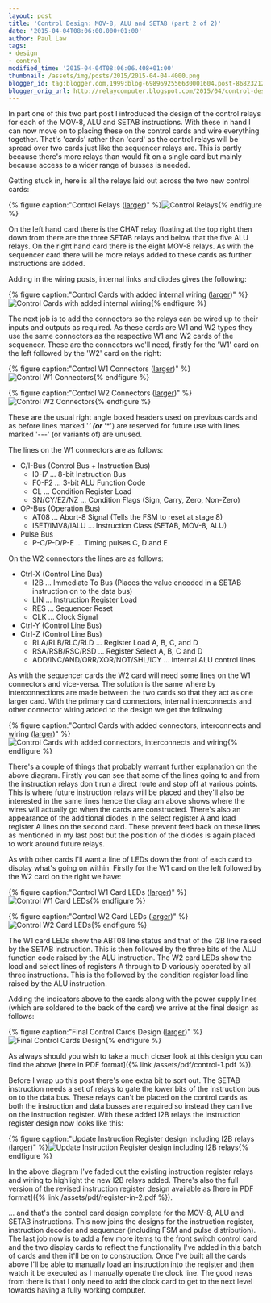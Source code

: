 ```yaml
---
layout: post
title: 'Control Design: MOV-8, ALU and SETAB (part 2 of 2)'
date: '2015-04-04T08:06:00.000+01:00'
author: Paul Law
tags:
- design
- control
modified_time: '2015-04-04T08:06:06.408+01:00'
thumbnail: /assets/img/posts/2015/2015-04-04-4000.png
blogger_id: tag:blogger.com,1999:blog-6989692556630001604.post-8682321264273054760
blogger_orig_url: http://relaycomputer.blogspot.com/2015/04/control-design-mov-8-alu-and-setab-part.html
---
```


In part one of this two part post I introduced the design of the 
control relays for each of the MOV-8, ALU and SETAB instructions. With these 
in hand I can now move on to placing these on the control cards and wire 
everything together. That's 'cards' rather than 'card' as the control relays 
will be spread over two cards just like the sequencer relays are. This is 
partly because there's more relays than would fit on a single card but mainly 
because access to a wider range of busses is needed.

Getting stuck 
in, here is all the relays laid out across the two new control cards:

{% figure caption:"Control Relays ([larger](/assets/img/posts/2015/2015-04-04-1000.png))" %}![Control Relays](/assets/img/posts/2015/2015-04-04-0000.png){% endfigure %}

On the left hand card 
there is the CHAT relay floating at the top right then down from there are the 
three SETAB relays and below that the five ALU relays. On the right hand card 
there is the eight MOV-8 relays. As with the sequencer card there will be more 
relays added to these cards as further instructions are added.

Adding in the wiring posts, internal links and diodes gives the 
following:

{% figure caption:"Control Cards with added internal wiring ([larger](/assets/img/posts/2015/2015-04-04-1001.png))" %}![Control Cards with added internal wiring](/assets/img/posts/2015/2015-04-04-0001.png){% endfigure %}

The next job is to add the connectors so the relays can be wired 
up to their inputs and outputs as required. As these cards are W1 and W2 types 
they use the same connectors as the respective W1 and W2 cards of the 
sequencer. These are the connectors we'll need, firstly for the 'W1' card on 
the left followed by the 'W2' card on the right:

{% figure caption:"Control W1 Connectors ([larger](/assets/img/posts/2015/2015-04-04-1002.png))" %}![Control W1 Connectors](/assets/img/posts/2015/2015-04-04-0002.png){% endfigure %}

{% figure caption:"Control W2 Connectors ([larger](/assets/img/posts/2015/2015-04-04-1003.png))" %}![Control W2 Connectors](/assets/img/posts/2015/2015-04-04-0003.png){% endfigure %}

These are the 
usual right angle boxed headers used on previous cards and as before lines 
marked '***' (or '****') are reserved for future use with lines marked '---' 
(or variants of) are unused.

The lines on the W1 connectors are as 
follows:

* C/I-Bus (Control Bus + Instruction Bus)
  * I0-I7 ... 8-bit Instruction Bus
  * F0-F2 ... 3-bit ALU Function Code
  * CL ... Condition Register Load
  * SN/CY/EZ/NZ ... Condition Flags (Sign, Carry, Zero, Non-Zero)
* OP-Bus (Operation Bus)
  * AT08 ... Abort-8 Signal (Tells the FSM to reset at stage 8)
  * ISET/IMV8/IALU ... Instruction Class (SETAB, MOV-8, ALU)
* Pulse Bus
  * P-C/P-D/P-E ... Timing pulses C, D and E
  
On the W2 connectors the lines are as follows:

* Ctrl-X (Control Line Bus)
  * I2B ... Immediate To Bus (Places the value encoded in a SETAB instruction on to the data bus)
  * LIN ... Instruction Register Load 
  * RES ... Sequencer Reset 
  * CLK ... Clock Signal
* Ctrl-Y (Control Line Bus)
* Ctrl-Z (Control Line Bus)
  * RLA/RLB/RLC/RLD ... Register Load A, B, C, and D 
  * RSA/RSB/RSC/RSD ... Register Select A, B, C and D
  * ADD/INC/AND/ORR/XOR/NOT/SHL/ICY ... Internal ALU control lines

As with the sequencer cards the W2 card will need some 
lines on the W1 connectors and vice-versa. The solution is the same where by 
interconnections are made between the two cards so that they act as one larger 
card. With the primary card connectors, internal interconnects and other 
connector wiring added to the design we get the following:

{% figure caption:"Control Cards with added connectors, interconnects and wiring ([larger](/assets/img/posts/2015/2015-04-04-1004.png))" %}![Control Cards with added connectors, interconnects and wiring](/assets/img/posts/2015/2015-04-04-0004.png){% endfigure %}

There's a couple of things that probably warrant 
further explanation on the above diagram. Firstly you can see that some of the 
lines going to and from the instruction relays don't run a direct route and 
stop off at various points. This is where future instruction relays will be 
placed and they'll also be interested in the same lines hence the diagram 
above shows where the wires will actually go when the cards are constructed. 
There's also an appearance of the additional diodes in the select register A 
and load register A lines on the second card. These prevent feed back on these 
lines as mentioned in my last post but the position of the diodes is again 
placed to work around future relays.

As with other cards I'll want 
a line of LEDs down the front of each card to display what's going on within. 
Firstly for the W1 card on the left followed by the W2 card on the right we 
have:

{% figure caption:"Control W1 Card LEDs ([larger](/assets/img/posts/2015/2015-04-04-1005.png))" %}![Control W1 Card LEDs](/assets/img/posts/2015/2015-04-04-0005.png){% endfigure %}

{% figure caption:"Control W2 Card LEDs ([larger](/assets/img/posts/2015/2015-04-04-1006.png))" %}![Control W2 Card LEDs](/assets/img/posts/2015/2015-04-04-0006.png){% endfigure %}

The W1 card LEDs 
show the ABT08 line status and that of the I2B line raised by the SETAB 
instruction. This is then followed by the three bits of the ALU function code 
raised by the ALU instruction. The W2 card LEDs show the load and select lines 
of registers A through to D variously operated by all three instructions. This 
is the followed by the condition register load line raised by the ALU 
instruction.

Adding the indicators above to the cards along with 
the power supply lines (which are soldered to the back of the card) we arrive 
at the final design as follows:

{% figure caption:"Final Control Cards Design ([larger](/assets/img/posts/2015/2015-04-04-1007.png))" %}![Final Control Cards Design](/assets/img/posts/2015/2015-04-04-0007.png){% endfigure %}

As always 
should you wish to take a much closer look at this design you can find the 
above [here in PDF format]({% link /assets/pdf/control-1.pdf %}). 

Before I wrap up 
this post there's one extra bit to sort out. The SETAB instruction needs a set 
of relays to gate the lower bits of the instruction bus on to the data bus. 
These relays can't be placed on the control cards as both the instruction and 
data busses are required so instead they can live on the instruction register. 
With these added I2B relays the instruction register design now looks like 
this:

{% figure caption:"Update Instruction Register design including I2B relays ([larger](/assets/img/posts/2015/2015-04-04-1008.png))" %}![Update Instruction Register design including I2B relays](/assets/img/posts/2015/2015-04-04-0008.png){% endfigure %}

In the above diagram I've faded out the existing 
instruction register relays and wiring to highlight the new I2B relays added. 
There's also the full version of the revised instruction register design 
available as [here in PDF format]({% link /assets/pdf/register-in-2.pdf %}).

... and that's the 
control card design complete for the MOV-8, ALU and SETAB instructions. This 
now joins the designs for the instruction register, instruction decoder and 
sequencer (including FSM and pulse distribution). The last job now is to add a 
few more items to the front switch control card and the two display cards to 
reflect the functionality I've added in this batch of cards and then it'll be 
on to construction.  Once I've built all the cards above I'll be able to 
manually load an instruction into the register and then watch it be executed 
as I manually operate the clock line. The good news from there is that I only 
need to add the clock card to get to the next level towards having a fully 
working computer. 
